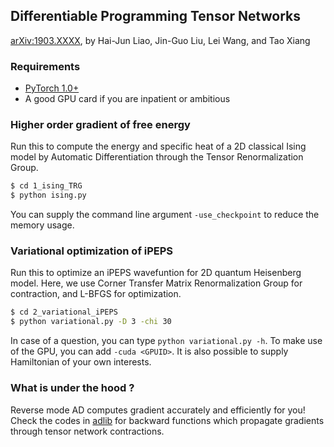 ## Differentiable Programming Tensor Networks

 [arXiv:1903.XXXX](https://arxiv.org/abs/1903.XXXX), by Hai-Jun Liao, Jin-Guo Liu, Lei Wang, and Tao Xiang

### Requirements

* [PyTorch 1.0+](https://pytorch.org/)
* A good GPU card if you are inpatient or ambitious 

### Higher order gradient of free energy

Run this to compute the energy and specific heat of a 2D classical Ising model by Automatic Differentiation through the Tensor Renormalization Group.


```bash
$ cd 1_ising_TRG
$ python ising.py 
```

You can supply the command line argument `-use_checkpoint` to reduce the memory usage. 

### Variational optimization of iPEPS

Run this to optimize an iPEPS wavefuntion for 2D quantum Heisenberg model. Here, we use Corner Transfer Matrix Renormalization Group for contraction, and L-BFGS for optimization. 


```bash
$ cd 2_variational_iPEPS
$ python variational.py -D 3 -chi 30 
```

In case of a question, you can type `python variational.py -h`. To make use of the GPU, you can add `-cuda <GPUID>`.  It is also possible to supply Hamiltonian of your own interests. 

### What is under the hood ?

Reverse mode AD computes gradient accurately and efficiently for you! Check the codes in [adlib](https://github.com/wangleiphy/tensorgrad/tree/master/tensornets/adlib) for backward functions which propagate gradients through tensor network contractions.  



